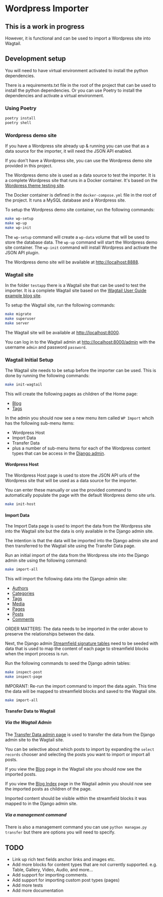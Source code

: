 # Wordpress Importer

## This is a work in progress

However, it is functional and can be used to import a Wordpress site into Wagtail.

## Development setup

You will need to have virtual environment activated to install the python dependencies.

There is a requirements.txt file in the root of the project that can be used to install the python dependencies. Or you can use Poetry to install the dependencies and activate a virtual environment.

### Using Poetry

```bash
poetry install
poetry shell
```

### Wordpress demo site

If you have a Wordpress site already up & running you can use that as a data source for the importer, it will need the JSON API enabled.

If you don't have a Wordpress site, you can use the Wordpress demo site provided in this project.

The Wordpress demo site is used as a data source to test the importer. It is a complete Wordpress site that runs in a Docker container. It's based on the [Wordpress theme testing site](https://developer.wordpress.org/themes/getting-started/).

The Docker container is defined in the `docker-compose.yml` file in the root of the project. It runs a MySQL database and a Wordpress site.

To setup the Wordpress demo site container, run the following commands:

```bash
make wp-setup
make wp-up
make wp-init
```

The `wp-setup` command will create a `wp-data` volume that will be used to store the database data. The `wp-up` command will start the Wordpress demo site container. The `wp-init` command will install Wordpress and activate the JSON API plugin.

The Wordpress demo site will be available at [http://localhost:8888](http://localhost:8888).

### Wagtail site

In the folder `testapp` there is a Wagtail site that can be used to test the importer. It is a complete Wagtail site based on the [Wagtail User Guide example blog site](https://docs.wagtail.org/en/stable/getting_started/tutorial.html).

To setup the Wagtail site, run the following commands:

```bash
make migrate
make superuser
make server
```

The Wagtail site will be available at [http://localhost:8000](http://localhost:8000).

You can log in to the Wagtail admin at [http://localhost:8000/admin](http://localhost:8000/admin) with the username `admin` and password `password`.

### Wagtail Initial Setup

The Wagtail site needs to be setup before the importer can be used. This is done by running the following commands:

```bash
make init-wagtail
```

This will create the following pages as children of the Home page:

- [Blog](http://localhost:8000/blog/)
- [Tags](http://localhost:8000/tags/)

In the admin you should now see a new menu item called `WP Import` whcih has the following sub-menu items:

- Wordpress Host
- Import Data
- Transfer Data
- plus a number of sub-menu items for each of the Wordpress content types that can be access in the [Django admin](http://localhost:8000/wordpress-import-admin/wordpress/).

#### Wordpress Host

The Wordpress Host page is used to store the JSON API urls of the Wordpress site that will be used as a data source for the importer.

You can enter these manually or use the provided command to automatically populate the page with the default Wordpress demo site urls.

```bash
make init-host
```

#### Import Data

The Import Data page is used to import the data from the Wordpress site into the Wagtail site but the data is only available in the Django admin site.

The intention is that the data will be imported into the Django admin site and then transferred to the Wagtail site using the Transfer Data page.

Run an initial import of the data from the Wordpress site into the Django admin site using the following command:

```bash
make import-all
```

This will import the following data into the Django admin site:

- [Authors](http://localhost:8000/wordpress-import-admin/wordpress/wpauthor/)
- [Categories](http://localhost:8000/wordpress-import-admin/wordpress/wpcategory/)
- [Tags](http://localhost:8000/wordpress-import-admin/wordpress/wptag/)
- [Media](http://localhost:8000/wordpress-import-admin/wordpress/wpmedia/)
- [Pages](http://localhost:8000/wordpress-import-admin/wordpress/wppage/)
- [Posts](http://localhost:8000/wordpress-import-admin/wordpress/wppost/)
- [Comments](http://localhost:8000/wordpress-import-admin/wordpress/wpcomment/)

ORDER MATTERS: The data needs to be imported in the order above to preserve the relationships between the data.

Next, the Django admin [Streamfield signature tables](http://localhost:8000/wordpress-import-admin/wordpress/streamblocksignatureblocks/) need to be seeded with data that is used to map the content of each page to streamfield blocks when the import process is run.

Run the following commands to seed the Django admin tables:

```bash
make inspect-post
make inspect-page
```

IMPORANT: Re-run the import command to import the data again. This time the data will be mapped to streamfield blocks and saved to the Wagtail site.

```bash
make import-all
```

#### Transfer Data to Wagtail

##### Via the Wagtail Admin

The [Transfer Data admin page](http://localhost:8000/admin/transfer-wordpress-data/) is used to transfer the data from the Django admin site to the Wagtail site.

You can be selective about which posts to import by expanding the `select records` chooser and selecting the posts you want to import or import all posts.

If you view the [Blog](http://localhost:8000/blog/) page in the Wagtail site you should now see the imported posts.

If you view the [Blog Index](http://localhost:8000/admin/pages/4/) page in the Wagtail admin you should now see the imported posts as children of the page.

Imported content should be visible within the streamfield blocks it was mapped to in the Django admin site.

##### Via a management command

There is also a management command you can use `python managae.py transfer` but there are options you will need to specify.

## TODO

- Link up rich text fields anchor links and images etc.
- Add more blocks for content types that are not currently supported. e.g. Table, Gallery, Video, Audio, and more...
- Add support for importing comments.
- Add support for importing custom post types (pages)
- Add more tests
- Add more documentation

